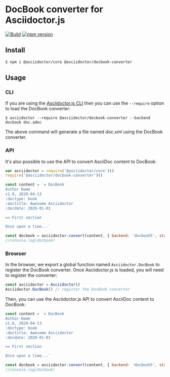 # DocBook converter for Asciidoctor.js

[![Build](https://github.com/asciidoctor/asciidoctor-docbook.js/workflows/Build/badge.svg)](https://github.com/asciidoctor/asciidoctor-docbook.js/actions?query=workflow%3ABuild)
[![npm version](http://img.shields.io/npm/v/@asciidoctor/docbook-converter.svg)](https://www.npmjs.com/package/@asciidoctor/docbook-converter)

## Install

```sh
$ npm i @asciidoctor/core @asciidoctor/docbook-converter
```

## Usage

### CLI

If you are using the [Asciidoctor.js CLI](https://github.com/asciidoctor/asciidoctor-cli.js) then you can use the `--require` option to load the DocBook converter:

```
$ asciidoctor --require @asciidoctor/docbook-converter --backend docbook doc.adoc
```

The above command will generate a file named _doc.xml_ using the DocBook converter.

### API

It's also possible to use the API to convert AsciiDoc content to DocBook:

```javascript
var asciidoctor = require('@asciidoctor/core')()
require('@asciidoctor/docbook-converter')()

const content = `= DocBook
Author Name
v1.0, 2020-04-13
:doctype: book
:doctitle: Awesome Asciidoctor
:docdate: 2020-01-01

== First section

Once upon a time...`

const docbook = asciidoctor.convert(content, { backend: 'docbook5', standalone: true })
//console.log(docbook)
```

### Browser

In the browser, we export a global function named `Asciidoctor.DocBook` to register the DocBook converter.
Once Asciidoctor.js is loaded, you will need to register the converter:

```js
const asciidoctor = Asciidoctor()
Asciidoctor.DocBook() // register the DocBook converter
```

Then, you can use the Asciidoctor.js API to convert AsciiDoc content to DocBook:

```js
const content = `= DocBook
Author Name
v1.0, 2020-04-13
:doctype: book
:doctitle: Awesome Asciidoctor
:docdate: 2020-01-01

== First section

Once upon a time...`

const docbook = asciidoctor.convert(content, { backend: 'docbook5', standalone: true })
//console.log(docbook)
```
